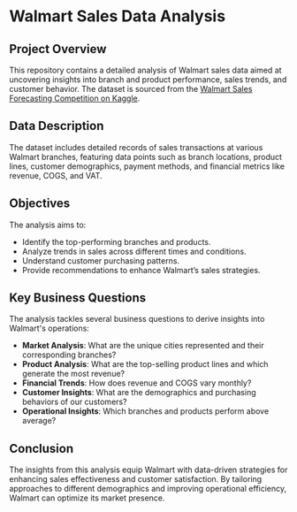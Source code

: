 # Walmart Sales Data Analysis

## Project Overview
This repository contains a detailed analysis of Walmart sales data aimed at uncovering insights into branch and product performance, sales trends, and customer behavior. The dataset is sourced from the [Walmart Sales Forecasting Competition on Kaggle](https://www.kaggle.com/c/walmart-recruiting-store-sales-forecasting).

## Data Description
The dataset includes detailed records of sales transactions at various Walmart branches, featuring data points such as branch locations, product lines, customer demographics, payment methods, and financial metrics like revenue, COGS, and VAT.

## Objectives
The analysis aims to:
- Identify the top-performing branches and products.
- Analyze trends in sales across different times and conditions.
- Understand customer purchasing patterns.
- Provide recommendations to enhance Walmart’s sales strategies.

## Key Business Questions
The analysis tackles several business questions to derive insights into Walmart's operations:
- **Market Analysis**: What are the unique cities represented and their corresponding branches?
- **Product Analysis**: What are the top-selling product lines and which generate the most revenue?
- **Financial Trends**: How does revenue and COGS vary monthly?
- **Customer Insights**: What are the demographics and purchasing behaviors of our customers?
- **Operational Insights**: Which branches and products perform above average?

## Conclusion
The insights from this analysis equip Walmart with data-driven strategies for enhancing sales effectiveness and customer satisfaction. By tailoring approaches to different demographics and improving operational efficiency, Walmart can optimize its market presence.

